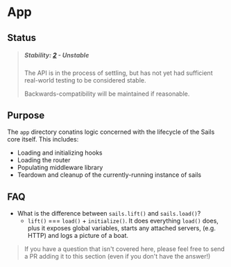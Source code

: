 # App


## Status

> ##### Stability: [2](http://nodejs.org/api/documentation.html#documentation_stability_index) - Unstable
>
> The API is in the process of settling, but has not yet had sufficient real-world testing to be considered stable.  
>
> Backwards-compatibility will be maintained if reasonable.


## Purpose

The `app` directory conatins logic concerned with the lifecycle of the Sails core itself.  This includes:

+ Loading and initializing hooks
+ Loading the router
+ Populating middleware library
+ Teardown and cleanup of the currently-running instance of sails


## FAQ


+ What is the difference between `sails.lift()` and `sails.load()`? 
  + `lift()` === `load()` + `initialize()`.  It does everything `load()` does, plus it exposes global variables, starts any attached servers, (e.g. HTTP) and logs a picture of a boat.

> If you have a question that isn't covered here, please feel free to send a PR adding it to this section (even if you don't have the answer!)


